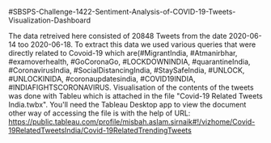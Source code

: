 #SBSPS-Challenge-1422-Sentiment-Analysis-of-COVID-19-Tweets-Visualization-Dashboard





















The data retreived here consisted of 20848 Tweets from the date 2020-06-14 too 2020-06-18. To extract this data we used various queries that were directly related to Covoid-19 which are(#MigrantIndia, #Atmanirbhar, #examoverhealth, #GoCoronaGo, #LOCKDOWNINDIA, #quarantineIndia, #CoronavirusIndia, #SocialDistancingIndia, #StaySafeIndia, #UNLOCK, #UNLOCKINIDA, #coronaupdatesindia, #COVID19INDIA, #INDIAFIGHTSCORONAVIRUS.
Visualisation of the contents of the tweets was done with Tableu which is attached in the file "Covid-19 Related Tweets India.twbx". You'll need the Tableau Desktop app to view the document other way of accessing the file is with the help of URL: https://public.tableau.com/profile/misbah.aslam.sirnaik#!/vizhome/Covid-19RelatedTweetsIndia/Covid-19RelatedTrendingTweets
